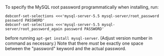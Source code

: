 To specify the MySQL root password programmatically when installing, run:

    debconf-set-selections <<<'mysql-server-5.5 mysql-server/root_password password PASSWORD'
    debconf-set-selections <<<'mysql-server-5.5 mysql-server/root_password_again password PASSWORD'

before running `apt-get install mysql-server`.  (Adjust version number in
command as necessary.)  Note that there *must* be exactly one space between the
"password" keyword and the actual password.
